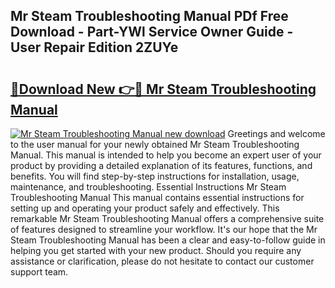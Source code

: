 ## Mr Steam Troubleshooting Manual PDf Free Download - Part-YWl Service Owner Guide - User Repair Edition 2ZUYe

# <h2><a href="http://bc36839.oget.top/?id=Mr+Steam+Troubleshooting+Manual">🔗Download New 👉🔴 Mr Steam Troubleshooting Manual</a></h2>

[![Mr Steam Troubleshooting Manual new download](https://i.imgur.com/5g1atiW.png)](http://bc36839.oget.top/?id=Mr+Steam+Troubleshooting+Manual)
Greetings and welcome to the user manual for your newly obtained Mr Steam Troubleshooting Manual. This manual is intended to help you become an expert user of your product by providing a detailed explanation of its features, functions, and benefits. You will find step-by-step instructions for installation, usage, maintenance, and troubleshooting. Essential Instructions Mr Steam Troubleshooting Manual This manual contains essential instructions for setting up and operating your product safely and effectively. This remarkable Mr Steam Troubleshooting Manual offers a comprehensive suite of features designed to streamline your workflow. It's our hope that the Mr Steam Troubleshooting Manual has been a clear and easy-to-follow guide in helping you get started with your new product. Should you require any assistance or clarification, please do not hesitate to contact our customer support team.
